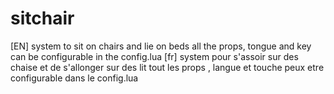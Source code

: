# sitchair
[EN]
system to sit on chairs and lie on beds all the props, tongue and key can be configurable in the config.lua
[fr]
system pour s'assoir sur des chaise et de s'allonger sur des lit  tout les props , langue  et touche peux etre configurable dans le config.lua 
